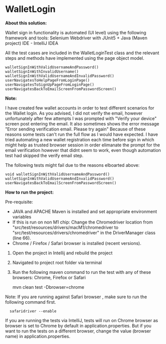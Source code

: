 # WalletLogin

**About this solution:**

Wallet sign in functionality is automated (UI level) using the following framework and tools:
   Selenium Webdriver with JUnit5 + Java (Maven project)
   IDE - IntelliJ IDEA
   
   All the test cases are included in the WalletLoginTest class and the relevant steps and methods have implemented using the page object model. 
   
    walletSignInWithValidUsernameAndPassword() 
    walletSignInWithInvalidUsername()
    walletSignInWithValidUsernameAndInvalidPassword()
    userNavigatesToHelpPageFromLoginPage()
    userNavigatesToSignUpPageFromLoginPage()
    userNavigatesBackToEmailScreenFromPasswordScreen()


 **Note:**

  I have created few wallet accounts in order to test different scenarios for the Wallet login. As you advised, I did not verify the email, however unfortunately after few attempts I was prompted with "Verify your device" screen post entering the email. It also sometimes shows the error message "Error sending verification email. Please try again" Because of these reasons some tests can't run the full flow as I would have expected.
I have tried automating a new wallet registration each time  before sign in which might help as trusted browser session in order elimanate the prompt for the email verification however that didnt seem to work, even though automation test had skipped the verify email step. 

The following tests might fail due to the reasons elboarted above:


    void walletSignInWithValidUsernameAndPassword() 
    walletSignInWithValidUsernameAndInvalidPassword()
    userNavigatesBackToEmailScreenFromPasswordScreen()

   
**How to run the project:**

Pre-requisite:

- JAVA and APACHE Maven is installed and set appropriate environment variables
- If this is run on non M1 chip: Change the Chromedriver location from "src/test/resources/drivers/macM1/chromedriver to "src/test/resources/drivers/chromedriver" in the DriverManager class (line 66).
- Chrome / Firefox / Safari browser is installed (recent versions).

1. Open the project in Intellij and rebuild the project
2. Navigated to project root folder via terminal 
3. Run the following maven command to run the test with any of these browsers: Chrome, Firefox or Safari 

     mvn clean test -Dbrowser=chrome

 Note: If you are running against Safari browser , make sure to run the following command first.

      safaridriver --enable
      
 If you are running the tests via IntelliJ, tests will run on Chrome browser as browser is set to Chrome by default in application.properties. But if you want to run the tests on a different browser, change the value (browser name) in application.properties.

